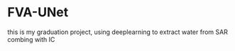 # FVA-UNet
this is my graduation project, using deeplearning to extract water from SAR combing with IC
